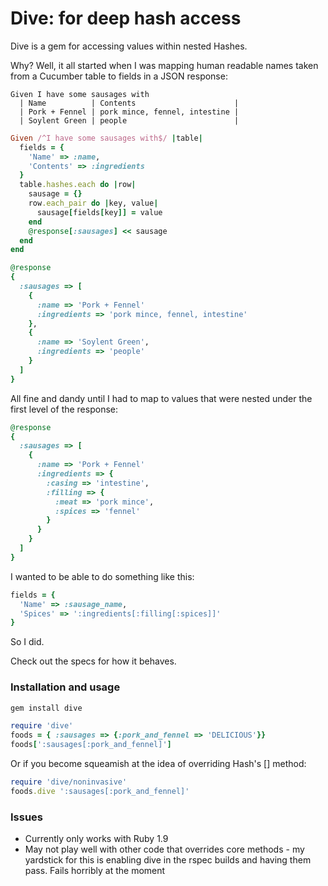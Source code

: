 # Dive: for deep hash access

Dive is a gem for accessing values within nested Hashes.

Why? Well, it all started when I was mapping human readable names taken from a Cucumber table to fields in a JSON response:

```cucumber
Given I have some sausages with
  | Name          | Contents                      |
  | Pork + Fennel | pork mince, fennel, intestine |
  | Soylent Green | people                        |  
```

```ruby
Given /^I have some sausages with$/ |table|
  fields = {
    'Name' => :name,
    'Contents' => :ingredients
  }
  table.hashes.each do |row|
    sausage = {} 
    row.each_pair do |key, value|
      sausage[fields[key]] = value
    end
    @response[:sausages] << sausage
  end
end
```

```ruby
@response
{ 
  :sausages => [
    {
	  :name => 'Pork + Fennel'
      :ingredients => 'pork mince, fennel, intestine'
    },
    {
	  :name => 'Soylent Green',
	  :ingredients => 'people'
    }
  ]
}
```

All fine and dandy until I had to map to values that were nested under the first level of the response:

```ruby
@response
{ 
  :sausages => [
    {
	  :name => 'Pork + Fennel'
      :ingredients => {
	    :casing => 'intestine',
	    :filling => {
	      :meat => 'pork mince',
	      :spices => 'fennel'
	    }
      }
    }
  ]
}
```

I wanted to be able to do something like this:

```ruby
fields = {
  'Name' => :sausage_name,
  'Spices' => ':ingredients[:filling[:spices]]'
}
```

So I did.

Check out the specs for how it behaves.

### Installation and usage

```ruby
gem install dive

require 'dive'
foods = { :sausages => {:pork_and_fennel => 'DELICIOUS'}}
foods[':sausages[:pork_and_fennel]']
```

Or if you become squeamish at the idea of overriding Hash's [] method:

```ruby
require 'dive/noninvasive'
foods.dive ':sausages[:pork_and_fennel]'
```

### Issues
  
* Currently only works with Ruby 1.9
* May not play well with other code that overrides core methods - my yardstick for this is enabling dive in the rspec builds and having them pass. Fails horribly at the moment

